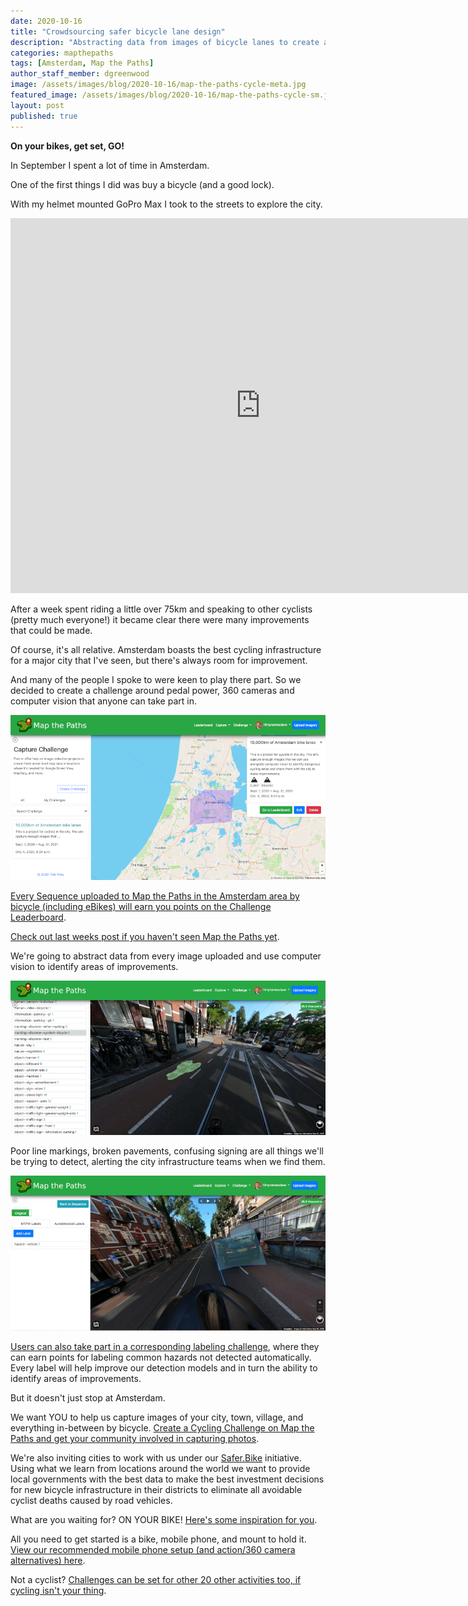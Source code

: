 ```yaml
---
date: 2020-10-16
title: "Crowdsourcing safer bicycle lane design"
description: "Abstracting data from images of bicycle lanes to create a blueprint for the safest bicycle infrastructure."
categories: mapthepaths
tags: [Amsterdam, Map the Paths]
author_staff_member: dgreenwood
image: /assets/images/blog/2020-10-16/map-the-paths-cycle-meta.jpg
featured_image: /assets/images/blog/2020-10-16/map-the-paths-cycle-sm.jpg
layout: post
published: true
---
```


**On your bikes, get set, GO!**

In September I spent a lot of time in Amsterdam.

One of the first things I did was buy a bicycle (and a good lock).

With my helmet mounted GoPro Max I took to the streets to explore the city.

<iframe width="800" height="600" src="https://embed-v1.mapillary.com/embed?version=1&filter=%5B%22all%22%5D&map_filter=%5B%22all%22%5D&map_style=Mapillary streets&image_key=o7ll1XqLOM9LyW4J0k54x6&x=0.06313410231801286&y=0.504368242057061&client_id=M1E0WHVYcHZUdUI3Q0l0VThuNnU0ajo2OTY0ZWUzZDZlODY2OWI3&style=classic" frameborder="0"></iframe>

After a week spent riding a little over 75km and speaking to other cyclists (pretty much everyone!) it became clear there were many improvements that could be made.

Of course, it's all relative. Amsterdam boasts the best cycling infrastructure for a major city that I've seen, but there's always room for improvement.

And many of the people I spoke to were keen to play there part. So we decided to create a challenge around pedal power, 360 cameras and computer vision that anyone can take part in.

<img class="img-fluid" src="/assets/images/blog/2020-10-16/map-the-paths-amsterdam.jpg" alt="Map the Paths Amsterdam challenge" title="Map the Paths Amsterdam challenge" />

[Every Sequence uploaded to Map the Paths in the Amsterdam area by bicycle (including eBikes) will earn you points on the Challenge Leaderboard](https://www.mapthepaths.com/challenge/capture/6804d9dd-80a7-406c-8f83-27dc01fb377f/).

[Check out last weeks post if you haven't seen Map the Paths yet](/blog/2020/map-the-paths-mapillary-import/).

We're going to abstract data from every image uploaded and use computer vision to identify areas of improvements.

<img class="img-fluid" src="/assets/images/blog/2020-10-16/map-the-paths-cycle-sm.jpg" alt="Map the Paths Amsterdam capture challenge" title="Map the Paths Amsterdam capture challenge" />

Poor line markings, broken pavements, confusing signing are all things we'll be trying to detect, alerting the city infrastructure teams when we find them.

<img class="img-fluid" src="/assets/images/blog/2020-10-16/map-the-paths-cycle-label.jpg" alt="Map the Paths Amsterdam label challenge" title="Map the Paths Amsterdam label challenge" />

[Users can also take part in a corresponding labeling challenge](https://www.mapthepaths.com/challenge/label/list/), where they can earn points for labeling common hazards not detected automatically. Every label will help improve our detection models and in turn the ability to identify areas of improvements.

But it doesn't just stop at Amsterdam.

We want YOU to help us capture images of your city, town, village, and everything in-between by bicycle. [Create a Cycling Challenge on Map the Paths and get your community involved in capturing photos](https://www.mapthepaths.com/challenge/capture/list/).

We're also inviting cities to work with us under our [Safer.Bike](https://www.safer.bike/) initiative. Using what we learn from locations around the world we want to provide local governments with the best data to make the best investment decisions for new bicycle infrastructure in their districts to eliminate all avoidable cyclist deaths caused by road vehicles.

What are you waiting for? ON YOUR BIKE! [Here's some inspiration for you](https://www.mapthepaths.com/sequence/list?page=1&username=&name=&transport_type=Bicycle&tag=&start_time=&end_time=).

All you need to get started is a bike, mobile phone, and mount to hold it. [View our recommended mobile phone setup (and action/360 camera alternatives) here](https://guides.trekview.org/mtp-web/user-guide/sequences/capture).

Not a cyclist? [Challenges can be set for other 20 other activities too, if cycling isn't your thing](https://www.mapthepaths.com/challenge/capture/list/).